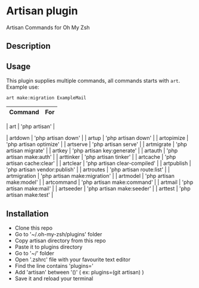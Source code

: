 #  Artisan plugin  #

Artisan Commands for Oh My Zsh

##  Description  ##


##  Usage  ##

This plugin supplies multiple commands, all commands starts with `art`. 
Example use:

```
art make:migration ExampleMail
```


| Command      | For |
|------------------|----------|

| art | 'php artisan' |

| artdown | 'php artisan down' |
| artup | 'php artisan down' |
| artopimize | 'php artisan optimize' |
| artserve | 'php artisan serve' |
| artmigrate | 'php artisan migrate' |
| artkey | 'php artisan key:generate' |
| artauth | 'php artisan make:auth' |
| arttinker | 'php artisan tinker' |
| artcache | 'php artisan cache:clear' |
| artclear | 'php artisan clear-compiled' |
| artpublish | 'php artisan vendor:publish' |
| artroutes | 'php artisan route:list' |
| artmigration | 'php artisan make:migration' |
| artmodel | 'php artisan make:model' |
| artcommand | 'php artisan make:command' |
| artmail | 'php artisan make:mail' |
| artseeder | 'php artisan make:seeder' |
| arttest | 'php artisan make:test' |



##  Installation  ##

- Clone this repo
- Go to '~/.oh-my-zsh/plugins' folder
- Copy artisan directory from this repo
- Paste it to plugins directory
- Go to '~/' folder
- Open '.zshrc' file with your favourite text editor
- Find the line contains 'plugins='
- Add 'artisan' between '()' ( ex: plugins=(git artisan) )
- Save it and reload your terminal
